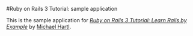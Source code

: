 #Ruby on Rails 3 Tutorial: sample application

This is the sample application for
[*Ruby on Rails 3 Tutorial: Learn Rails by Example*](http://railstutorial.org/)
by [Michael Hartl](http://michaelhartl.com).